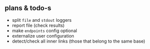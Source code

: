 plans & todo-s
--------------

- split `file` and `stdout` loggers 
- report file (check results)
- make `endpoints` config optional
- externalize user configuration
- detect/check all inner links (those that belong to the same base)